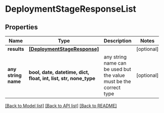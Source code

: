 # DeploymentStageResponseList


## Properties
Name | Type | Description | Notes
------------ | ------------- | ------------- | -------------
**results** | [**[DeploymentStageResponse]**](DeploymentStageResponse.md) |  | [optional] 
**any string name** | **bool, date, datetime, dict, float, int, list, str, none_type** | any string name can be used but the value must be the correct type | [optional]

[[Back to Model list]](../README.md#documentation-for-models) [[Back to API list]](../README.md#documentation-for-api-endpoints) [[Back to README]](../README.md)


